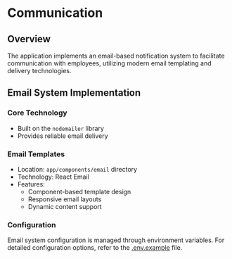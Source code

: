 # Communication

## Overview
The application implements an email-based notification system to facilitate communication with employees, utilizing modern email templating and delivery technologies.

## Email System Implementation

### Core Technology
- Built on the `nodemailer` library
- Provides reliable email delivery

### Email Templates
- Location: `app/components/email` directory
- Technology: React Email
- Features:
  - Component-based template design
  - Responsive email layouts
  - Dynamic content support

### Configuration
Email system configuration is managed through environment variables. For detailed configuration options, refer to the [.env.example](../../../.env.example) file.







